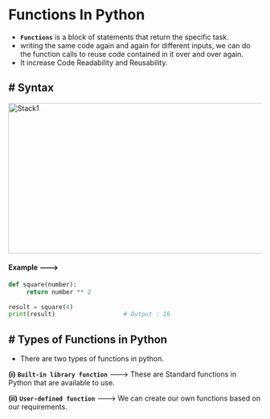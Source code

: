 # Functions In Python

- **`Functions`** is a block of statements that return the specific task.
- writing the same code again and again for different inputs, we can do the function calls to reuse code contained in it over and over again.
- It increase Code Readability and Reusability.

## # Syntax

<img src="https://github.com/user-attachments/assets/1a4b4270-4894-43da-b4f8-009c8d2e2353" alt="Stack1" width="550" height="300">

#### Example --->

``` py
def square(number):
     return number ** 2                                      
     
result = square(4)                                          
print(result)                   # Output : 16
```

## # Types of Functions in Python

- There are two types of functions in python.

**(i)** **`Built-in library function`** ---> These are Standard functions in Python that are available to use.

**(ii)** **`User-defined function`** ---> We can create our own functions based on our requirements.

